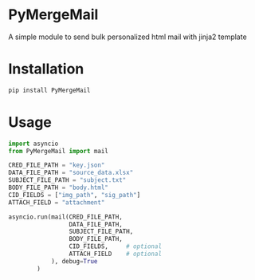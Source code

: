 # PyMergeMail
A simple module to send bulk personalized html mail with jinja2 template
# Installation
```python
pip install PyMergeMail
```
# Usage
```python
import asyncio
from PyMergeMail import mail

CRED_FILE_PATH = "key.json"
DATA_FILE_PATH = "source_data.xlsx"
SUBJECT_FILE_PATH = "subject.txt"
BODY_FILE_PATH = "body.html"
CID_FIELDS = ["img_path", "sig_path"]
ATTACH_FIELD = "attachment"

asyncio.run(mail(CRED_FILE_PATH,
                 DATA_FILE_PATH,
                 SUBJECT_FILE_PATH,
                 BODY_FILE_PATH,
                 CID_FIELDS,     # optional
                 ATTACH_FIELD    # optional
            ), debug=True
        )
```
